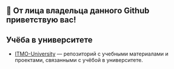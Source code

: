## 👀 От лица владельца данного Github приветствую вас!

## Учёба в университете

- [ITMO-University](https://github.com/dbnnae-major/ITMO-University) — репозиторий с учебными материалами и проектами, связанными с учёбой в университете.
